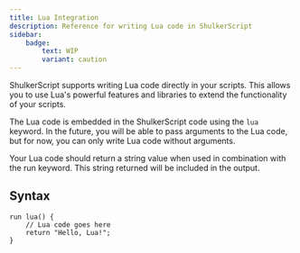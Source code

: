 ```yaml
---
title: Lua Integration
description: Reference for writing Lua code in ShulkerScript
sidebar:
    badge:
        text: WIP
        variant: caution
---
```


ShulkerScript supports writing Lua code directly in your scripts. This allows you to use Lua's powerful features and libraries to extend the functionality of your scripts.

The Lua code is embedded in the ShulkerScript code using the `lua` keyword. In the future, you will be able to pass arguments to the Lua code, but for now, you can only write Lua code without arguments.

Your Lua code should return a string value when used in combination with the run keyword. This string returned will be included in the output.

## Syntax
```shulkerscript
run lua() {
    // Lua code goes here
    return "Hello, Lua!";
}
```